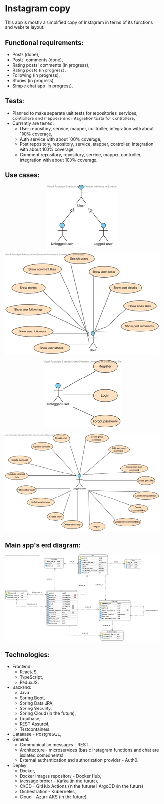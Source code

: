 # Instagram copy 
This app is mostly a simplified copy of Instagram in terms of its functions and website layout.

## Functional requirements:
* Posts (done),
* Posts' comments (done),
* Rating posts' comments (in progress),
* Rating posts (in progress),
* Following (in progress),
* Stories (in progress),
* Simple chat app (in progress).

## Tests:
* Planned to make separate unit tests for repositories, services, controllers and mappers and integration tests for controllers,
* Currently are tested:
	* User repository, service, mapper, controller, integration with about 100% coverage,
	* Auth service with about 100% coverage,
 	* Post repository, repository, service, mapper, controller, integration with about 100% coverage,
  	* Comment repository, repository, service, mapper, controller, integration with about 100% coverage.

## Use cases:
<p align="center">
    <img src="project/inheritance.png">
<p>

<p align="center">
    <img src="project/user.png">
<p>

<p align="center">
    <img src="project/unlogged-user.png">
<p>

<p align="center">
    <img src="project/logged-user.png">
<p>

## Main app's erd diagram:
![Main app's erd diagram](project/instagram.png)

## Technologies:
* Frontend:
    * ReactJS,
    * TypeScript,
    * ReduxJS.
* Backend:
    * Java
    * Spring Boot,
    * Spring Data JPA,
    * Spring Security,
	* Spring Cloud (in the future),
	* Liquibase,
	* REST Assured,
	* Testcontainers.
 * Database - PostgreSQL,
 * General:
    * Communication messages - REST,
	* Architecture - microservices (basic Instagram functions and chat are isolated components)
    * External authentication and authorization provider - Auth0.
 * Deploy:
    * Docker,
    * Docker images repository - Docker Hub,
	* Message broker - Kafka (in the future),
	* CI/CD - GitHub Actions (in the future) i ArgoCD (in the future)
    * Orchestration - Kubernetes,
    * Cloud - Azure AKS (in the future).
